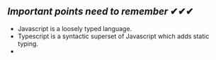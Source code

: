 ## _Important points need to remember_ ✔✔✔

* Javascript is a loosely typed language.
* Typescript is a syntactic superset of Javascript which adds static typing.
* 
